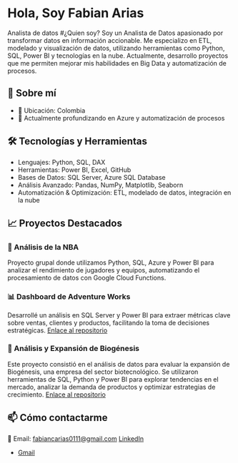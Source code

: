 # Hola, Soy Fabian Arias
Analista de datos
#¿Quien soy?
Soy un Analista de Datos apasionado por transformar datos en información accionable. Me especializo en ETL, modelado y visualización de datos, utilizando herramientas como Python, SQL, Power BI y tecnologías en la nube. Actualmente, desarrollo proyectos que me permiten mejorar mis habilidades en Big Data y automatización de procesos.

## 🚀 Sobre mí

- 📍 Ubicación: Colombia
- 🌱  Actualmente profundizando en Azure y automatización de procesos

## 🛠️ Tecnologías y Herramientas

- Lenguajes: Python, SQL, DAX
- Herramientas: Power BI, Excel, GitHub
- Bases de Datos: SQL Server, Azure SQL Database
- Análisis Avanzado: Pandas, NumPy, Matplotlib, Seaborn
- Automatización & Optimización: ETL, modelado de datos, integración en la nube

## 📈 Proyectos Destacados

### 🏀 Análisis de la NBA
Proyecto grupal donde utilizamos Python, SQL, Azure y Power BI para analizar el rendimiento de jugadores y equipos, automatizando el procesamiento de datos con Google Cloud Functions.

### 📊 Dashboard de Adventure Works
Desarrollé un análisis en SQL Server y Power BI para extraer métricas clave sobre ventas, clientes y productos, facilitando la toma de decisiones estratégicas.
[Enlace al repositorio](https://github.com/PabloEstruch/Adventure_Works)

### 💉 Análisis y Expansión de Biogénesis
Este proyecto consistió en el análisis de datos para evaluar la expansión de Biogénesis, una empresa del sector biotecnológico. Se utilizaron herramientas de SQL, Python y Power BI para explorar tendencias en el mercado, analizar la demanda de productos y optimizar estrategias de crecimiento.
[Enlace al repositorio]()

## 📫 Cómo contactarme
📧 Email: fabiancarias0111@gmail.com
[LinkedIn](https://www.linkedin.com/in/fabian-camilo-arias-bermudez-956487345/)
- [Gmail](fabiancarias@gmail.com)
